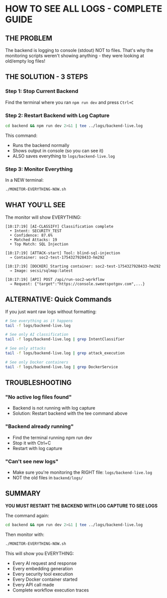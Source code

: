 # HOW TO SEE ALL LOGS - COMPLETE GUIDE

## THE PROBLEM
The backend is logging to console (stdout) NOT to files. That's why the monitoring scripts weren't showing anything - they were looking at old/empty log files!

## THE SOLUTION - 3 STEPS

### Step 1: Stop Current Backend
Find the terminal where you ran `npm run dev` and press `Ctrl+C`

### Step 2: Restart Backend with Log Capture
```bash
cd backend && npm run dev 2>&1 | tee ../logs/backend-live.log
```

This command:
- Runs the backend normally
- Shows output in console (so you can see it)
- ALSO saves everything to `logs/backend-live.log`

### Step 3: Monitor Everything
In a NEW terminal:
```bash
./MONITOR-EVERYTHING-NOW.sh
```

## WHAT YOU'LL SEE

The monitor will show EVERYTHING:

```
[10:17:19] [AI-CLASSIFY] Classification complete
  • Intent: SECURITY_TEST
  • Confidence: 87.6%
  • Matched Attacks: 19
  • Top Match: SQL Injection

[10:17:19] [ATTACK-start] Tool: blind-sql-injection
  → Container: soc2-test-1754327928433-hm292

[10:17:19] [DOCKER] Starting container: soc2-test-1754327928433-hm292
  → Image: secsi/sqlmap:latest

[10:17:19] [API] POST /api/run-soc2-workflow
  → Request: {"target":"https://console.sweetspotgov.com",...}
```

## ALTERNATIVE: Quick Commands

If you just want raw logs without formatting:
```bash
# See everything as it happens
tail -f logs/backend-live.log

# See only AI classification
tail -f logs/backend-live.log | grep IntentClassifier

# See only attacks
tail -f logs/backend-live.log | grep attack_execution

# See only Docker containers
tail -f logs/backend-live.log | grep DockerService
```

## TROUBLESHOOTING

### "No active log files found"
- Backend is not running with log capture
- Solution: Restart backend with the tee command above

### "Backend already running"
- Find the terminal running npm run dev
- Stop it with Ctrl+C
- Restart with log capture

### "Can't see new logs"
- Make sure you're monitoring the RIGHT file: `logs/backend-live.log`
- NOT the old files in `backend/logs/`

## SUMMARY

**YOU MUST RESTART THE BACKEND WITH LOG CAPTURE TO SEE LOGS**

The command again:
```bash
cd backend && npm run dev 2>&1 | tee ../logs/backend-live.log
```

Then monitor with:
```bash
./MONITOR-EVERYTHING-NOW.sh
```

This will show you EVERYTHING:
- Every AI request and response
- Every embedding generation
- Every security tool execution
- Every Docker container started
- Every API call made
- Complete workflow execution traces